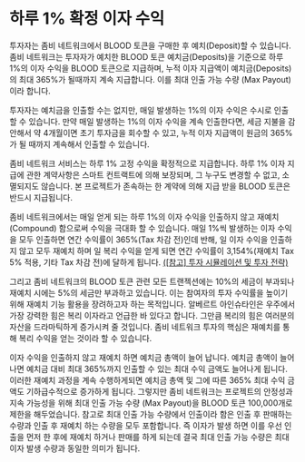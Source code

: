 # 하루 1% 확정 이자 수익

투자자는 좀비 네트워크에서 BLOOD 토큰을 구매한 후 예치(Deposit)할 수 있습니다. 좀비 네트워크는 투자자가 예치한 BLOOD 토큰 예치금(Deposits)을 기준으로 하루 1%의 이자 수익을 BLOOD 토큰으로 지급하며, 누적 이자 지급액이 예치금(Deposits)의 최대 365%가 될때까지 계속 지급합니다. 이를 최대 인출 가능 수량 (Max Payout)이라 합니다.&#x20;

투자자는 예치금을 인출할 수는 없지만, 매일 발생하는 1%의 이자 수익은 수시로 인출할 수 있습니다. 만약 매일 발생하는 1%의 이자 수익을 계속 인출한다면, 세금 지불을 감안해서 약 4개월이면 초기 투자금을 회수할 수 있고, 누적 이자 지급액이 원금의 365%가 될 때까지 계속해서 인출할 수 있습니다.&#x20;

좀비 네트워크 서비스는 하루 1% 고정 수익을 확정적으로 지급합니다. 하루 1% 이자 지급에 관한 계약사항은 스마트 컨트랙트에 의해 보장되며, 그 누구도 변경할 수 없고, 소멸되지도 않습니다. 본 프로젝트가 존속하는 한 계약에 의해 지급 받을 BLOOD 토큰은 반드시 지급됩니다.

좀비 네트워크에서는 매일 얻게 되는 하루 1%의 이자 수익을 인출하지 않고 재예치(Compound) 함으로써 수익을 극대화 할 수 있습니다. 매일 1%씩 발생하는 이자 수익을 모두 인출하면 연간 수익률이 365%(Tax 차감 전)인데 반해, 일 이자 수익을 인출하지 않고 모두 재예치 하며 일 복리 수익을 얻게 되면 연간 수익률이 3,154%(재예치 Tax 5% 적용, 기타 Tax 차감 전)에 달하게 됩니다. [(\[참고\] 투자 시뮬레이션 및 투자 전략)](broken-reference) &#x20;

그리고 좀비 네트워크의 BLOOD 토큰 관련 모든 트랜젝션에는 10%의 세금이 부과되나 재예치 시에는 5%의 세금만 부과하고 있습니다. 이는 참여자의 투자 수익률을 높이기 위해 재예치 기능 활용을 장려하고자 하는 목적입니다. 알베르트 아인슈타인은 우주에서 가장 강력한 힘은 복리 이자라고 언급한 바 있다고 합니다. 그만큼 복리의 힘은 여러분의 자산을 드라마틱하게 증가시켜 줄 것입니다. 좀비 네트워크 투자의 핵심은 재예치를 통해 복리 수익을 얻는 것이라 할 수 있습니다.

이자 수익을 인출하지 않고 재예치 하면 예치금 총액이 늘어 납니다. 예치금 총액이 늘어나면 예치금 대비 최대 365%까지 인출할 수 있는 최대 수익 금액도 늘어나게 됩니다. 이러한 재예치 과정을 계속 수행하게되면 예치금 총액 및 그에 따른 365% 최대 수익 금액도 기하급수적으로 증가하게 됩니다. 그렇지만 좀비 네트워크는 프로젝트의 안정성과 지속 가능성을 위해 최대 인출 가능 수량 (Max Payout)을 BLOOD 토큰 100,000개로 제한을 해두었습니다. 참고로 최대 인출 가능 수량에서 인출이라 함은 인출 후 판매하는 수량과 인출 후 재예치 하는 수량을 모두 포함합니다. 즉 이자가 발생 하면 이를 우선 인출을 먼저 한 후에 재예치 하거나 판매를 하게 되는데 결국 최대 인출 가능 수량은 최대 이자 발생 수량과 동일한 의미가 됩니다.
